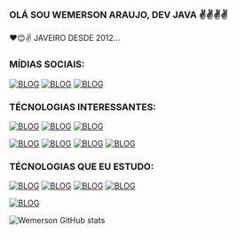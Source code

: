 ### OLÁ SOU WEMERSON ARAUJO, DEV JAVA ✌️✌️✌️✌️

❤️😊✌️ JAVEIRO DESDE 2012...

### MÍDIAS SOCIAIS:
[![BLOG](https://img.shields.io/badge/Instagram-E4405F?style=for-the-badge&logo=instagram&logoColor=white)]()
[![BLOG](https://img.shields.io/badge/YouTube-FF0000?style=for-the-badge&logo=youtube&logoColor=white)]()
[![BLOG](https://img.shields.io/badge/Facebook-1877F2?style=for-the-badge&logo=facebook&logoColor=white)]()

### TÉCNOLOGIAS INTERESSANTES:
[![BLOG](https://img.shields.io/badge/HTML-239120?style=for-the-badge&logo=html5&logoColor=white)]()
[![BLOG](https://img.shields.io/badge/CSS-239120?&style=for-the-badge&logo=css3&logoColor=white)]()
[![BLOG](https://img.shields.io/badge/JavaScript-F7DF1E?style=for-the-badge&logo=javascript&logoColor=black)]()

[![BLOG](https://img.shields.io/badge/React-20232A?style=for-the-badge&logo=react&logoColor=61DAFB)]()
[![BLOG](https://img.shields.io/badge/Vue.js-35495E?style=for-the-badge&logo=vue.js&logoColor=4FC08D)]()
[![BLOG](https://img.shields.io/badge/Angular-DD0031?style=for-the-badge&logo=angular&logoColor=white)]()
[![BLOG](https://img.shields.io/badge/Bootstrap-563D7C?style=for-the-badge&logo=bootstrap&logoColor=white)]()

### TÉCNOLOGIAS QUE EU ESTUDO:
[![BLOG](https://img.shields.io/badge/Java-ED8B00?style=for-the-badge&logo=java&logoColor=white)]()
[![BLOG](https://img.shields.io/badge/Spring-6DB33F?style=for-the-badge&logo=spring&logoColor=white)]()
[![BLOG](https://img.shields.io/badge/Kotlin-0095D5?&style=for-the-badge&logo=kotlin&logoColor=white)]()
[![BLOG](https://img.shields.io/badge/Android-3DDC84?style=for-the-badge&logo=android&logoColor=white)]()

[![BLOG](	https://aleen42.github.io/badges/src/photoshop.svg)]()

![Wemerson GitHub stats](https://github-readme-stats.vercel.app/api?username=wemersontga&show_icons=true&theme=midnight-purple)
